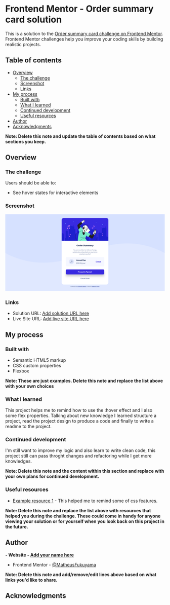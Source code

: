 # Frontend Mentor - Order summary card solution

This is a solution to the [Order summary card challenge on Frontend Mentor](https://www.frontendmentor.io/challenges/order-summary-component-QlPmajDUj). Frontend Mentor challenges help you improve your coding skills by building realistic projects. 

## Table of contents

- [Overview](#overview)
  - [The challenge](#the-challenge)
  - [Screenshot](#screenshot)
  - [Links](#links)
- [My process](#my-process)
  - [Built with](#built-with)
  - [What I learned](#what-i-learned)
  - [Continued development](#continued-development)
  - [Useful resources](#useful-resources)
- [Author](#author)
- [Acknowledgments](#acknowledgments)

**Note: Delete this note and update the table of contents based on what sections you keep.**

## Overview

### The challenge

Users should be able to:

- See hover states for interactive elements

### Screenshot

![](./screenshot.png)

### Links

- Solution URL: [Add solution URL here](https://github.com/MatheusFukuyama/OrderSummaryCard.git)
- Live Site URL: [Add live site URL here](https://matheusfukuyama.github.io/OrderSummaryCard/)

## My process

### Built with

- Semantic HTML5 markup
- CSS custom properties
- Flexbox

**Note: These are just examples. Delete this note and replace the list above with your own choices**

### What I learned

This project helps me to remind how to use the :hover effect and I also some flex properties. Talking about new knowledge I learned structure a project, read the project design to produce a code and finally to write a readme to the project.

### Continued development

I'm still want to improve my logic and also learn to write clean code, this project still can pass throght changes and refactoring while I get more knowledges.

**Note: Delete this note and the content within this section and replace with your own plans for continued development.**

### Useful resources

- [Example resource 1](https://www.w3schools.com) - This helped me to remind some of css features.

**Note: Delete this note and replace the list above with resources that helped you during the challenge. These could come in handy for anyone viewing your solution or for yourself when you look back on this project in the future.**

## Author

**- Website - [Add your name here](https://www.mathe.com)**
- Frontend Mentor - [@MatheusFukuyama](https://www.frontendmentor.io/profile/MatheusFukuyama)

**Note: Delete this note and add/remove/edit lines above based on what links you'd like to share.**

## Acknowledgments
